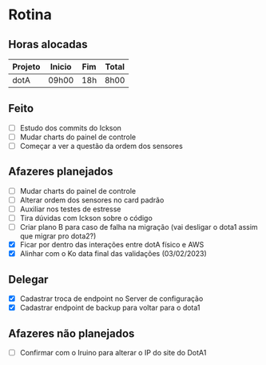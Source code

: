# Rotina

## Horas alocadas

Projeto | Inicio | Fim | Total
--------|-------|-------|------
dotA    | 09h00 | 18h | 8h00

## Feito

- [ ] Estudo dos commits do Ickson
- [ ] Mudar charts do painel de controle
- [ ] Começar a ver a questão da ordem dos sensores

## Afazeres planejados

- [ ] Mudar charts do painel de controle
- [ ] Alterar ordem dos sensores no card padrão
- [ ] Auxiliar nos testes de estresse
- [ ] Tira dúvidas com Ickson sobre o código
- [ ] Criar plano B para caso de falha na migração (vai desligar o dota1 assim que migrar pro dota2?)
- [x] Ficar por dentro das interações entre dotA físico e AWS
- [x] Alinhar com o Ko data final das validações (03/02/2023)

## Delegar

- [x] Cadastrar troca de endpoint no Server de configuração
- [x] Cadastrar endpoint de backup para voltar para o dota1

## Afazeres não planejados

- [ ] Confirmar com o Iruino para alterar o IP do site do DotA1


<!--stackedit_data:
eyJoaXN0b3J5IjpbLTYyOTg3MTIyMiwxNjM2MDM1NTc4LC0xND
g2Mjc0MzAxLC0xMTYxODE3LDc2NTQ5ODIxOSwtMTkxMzE0MjM5
Miw3NTgyNzgyOTYsMTM0NDAzNjMxNyw2MjYyNDIyNDUsMTg4Mj
AyODE1MywtMTEwODYwNjAzNSw3NTA2MTY1NTMsLTM1NTUyOTMw
Myw1OTEwMDU4NjQsMzE5ODE5ODM3LC0xNDYyNDQ3NTQ2LDE2Mz
g0ODI5NjIsLTEyMDcyMTQ0NDAsMjA2MTU3NTc2NSwyMTEzNDg5
OTY5XX0=
-->